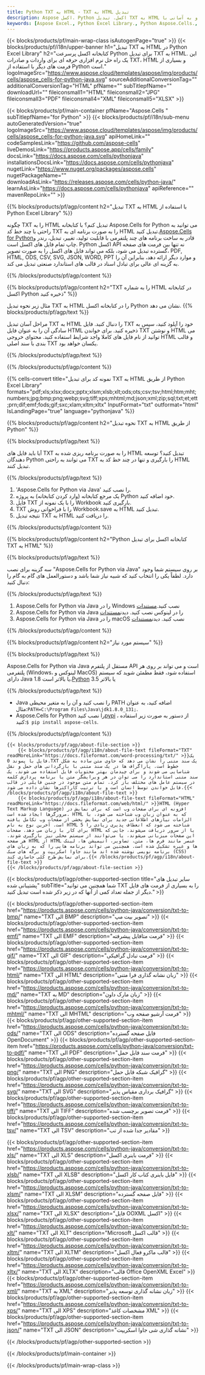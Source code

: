 ```yaml
---
title: Python TXT به HTML - TXT به HTML تبدیل
description: Aspose اکسل. Python اکسل. تبدیل TXT به HTML به سرعت و به آسانی با Aspose.Cells. Python TXT. Python Save 076193418 به 076193418 1307 61123481 با استفاده از Python Excel Library.
keywords: [Aspose Excel., Python Excel Library., Python Aspose.Cells., Convert TXT to HTML in Python Excel Library., Save TXT to HTML using Python Excel Library., Python TXT to HTML saveformat., TXT to HTML Converter., Python Save TXT as HTML]
---
```

{{< blocks/products/pf/main-wrap-class isAutogenPage="true" >}}
{{< blocks/products/pf/i18n/upper-banner h1="تبدیل TXT به HTML در Python Excel Library" h2="کتابخانه اکسل پرسرعت Python برای تبدیل TXT به HTML. این یک راه حل نرم افزاری حرفه ای برای واردات و صادرات TXT، HTML و بسیاری از فرمت های دیگر با استفاده از Python است." logoImageSrc="https://www.aspose.cloud/templates/aspose/img/products/cells/aspose_cells-for-python-java.svg" sourceAdditionalConversionTag="" additionalConversionTag="HTML" pfName="" subTitlepfName="" downloadUrl="" fileiconsmall1="HTML" fileiconsmall2="JPG" fileiconsmall3="PDF" fileiconsmall4="XML" fileiconsmall5="XLSX" >}}

{{< blocks/products/pf/main-container pfName="Aspose.Cells " subTitlepfName="for Python" >}}
{{< blocks/products/pf/i18n/sub-menu autoGeneratedVersion="true" logoImageSrc="https://www.aspose.cloud/templates/aspose/img/products/cells/aspose_cells-for-python-java.svg" apiHomeLink="" codeSamplesLink="https://github.com/aspose-cells" liveDemosLink="https://products.aspose.app/cells/family" docsLink="https://docs.aspose.com/cells/pythonjava" installationsDocsLink="https://docs.aspose.com/cells/pythonjava" nugetLink="https://www.nuget.org/packages/aspose.cells" nugetPackageName="" downloadAsLink="https://releases.aspose.com/cells/python-java/" learnAsLink="https://docs.aspose.com/cells/pythonjava" apiReference="" mavenRepoLink="" >}}


{{% blocks/products/pf/agp/content h2="تبدیل TXT به HTML با استفاده از Python Excel Library" %}}

 چگونه TXT را به HTML تبدیل کنم؟ با کتابخانه Aspose.Cells for Python می توانید به راحتی با چند خط کد TXT را به صورت برنامه ای به HTML تبدیل کنید.[Aspose.Cells for Python](https://pypi.org/project/aspose-cells)قادر به ساخت برنامه های چند پلتفرمی با قابلیت تولید، تغییر، تبدیل، رندر و چاپ تمام فایل های اکسل است. Python اکسل API نه تنها بین فرمت های صفحه گسترده تبدیل می شود، بلکه می تواند فایل های اکسل را به صورت تصویر، PDF, HTML, ODS, CSV, SVG, JSON, WORD, PPT و موارد دیگر ارائه دهد، بنابراین آن را به گزینه ای عالی برای تبادل اسناد در قالب های استاندارد صنعتی تبدیل می کند.
 
{{% /blocks/products/pf/agp/content %}}

{{% blocks/products/pf/agp/content h2="TXT را به شماره HTML در کتابخانه اکسل Python ذخیره کنید" %}}

مثال زیر نحوه تبدیل TXT به HTML را در کتابخانه اکسل Python نشان می دهد.
{{% blocks/products/pf/agp/text %}}

مراحل آسان تبدیل TXT به HTML را دنبال کنید. فایل TXT خود را آپلود کنید، سپس به سادگی آن را به عنوان فایل HTML ذخیره کنید. برای خواندن TXT و نوشتن HTML می توانید از نام فایل های کاملا واجد شرایط استفاده کنید. محتوای خروجی HTML و قالب بندی با سند اصلی TXT یکسان خواهد بود.

{{% /blocks/products/pf/agp/text %}}

{{% /blocks/products/pf/agp/content %}}

{{% cells-convert title="نمونه کد برای تبدیل TXT به HTML از طریق Python Excel Library" formats="pdf;xls;xlsx;docx;pptx;xlsm;xlsb;xlt;ods;ots;csv;tsv;html;htm;mht;numbers;jpg;bmp;png;webp;svg;tiff;xps;mhtml;md;json;xml;zip;sql;txt;et;ett;prn;dif;emf;fods;gif;sxc;xlam;xltm;xltx" InputFormat="txt" outformat="html" IsLandingPage="true" language="pythonjava" %}}

{{% blocks/products/pf/agp/content h2="نحوه تبدیل TXT به HTML از طریق Python" %}}

{{% blocks/products/pf/agp/text %}}

آیا باید فایل های TXT را به صورت برنامه ریزی شده به HTML تبدیل کنید؟ توسعه دهندگان Python می توانند به راحتی TXT را بارگیری و تنها در چند خط کد به HTML تبدیل کنند.

{{% /blocks/products/pf/agp/text %}}

1.  'Aspose.Cells for Python via Java' را نصب کنید.
1.  یک مرجع کتابخانه (وارد کردن کتابخانه) به پروژه Python خود اضافه کنید.
1.  فایل TXT را با یک نمونه از Workbook بارگیری کنید.
1.  TXT را با فراخوانی روش Workbook.save به HTML تبدیل کنید.
1.  نتیجه تبدیل TXT به HTML را دریافت کنید.

{{% /blocks/products/pf/agp/content %}}

{{% blocks/products/pf/agp/content h2="Python کتابخانه اکسل برای تبدیل TXT به HTML" %}}

{{% blocks/products/pf/agp/text %}}

سه گزینه برای نصب "Aspose.Cells for Python via Java" بر روی سیستم شما وجود دارد. لطفاً یکی را انتخاب کنید که شبیه نیاز شما باشد و دستورالعمل های گام به گام را دنبال کنید:

{{% /blocks/products/pf/agp/text %}}

1.  Aspose.Cells for Python via Java را در Windows نصب کنید.[مستندات](https://docs.aspose.com/cells/python-java/getting-started/#windows)
1.  Aspose.Cells for Python via Java را در لینوکس نصب کنید. دیدن[مستندات](https://docs.aspose.com/cells/python-java/getting-started/#linux)
1.  Aspose.Cells for Python via Java را در macOS نصب کنید. دیدن[مستندات](https://docs.aspose.com/cells/python-java/getting-started/#macos)

{{% /blocks/products/pf/agp/content %}}

{{% blocks/products/pf/agp/content h2="سیستم مورد نیاز" %}}

{{% blocks/products/pf/agp/text %}}

Aspose.Cells for Python via Java مستقل از پلتفرم API است و می تواند بر روی هر پلتفرمی (Windows، لینوکس و MacOS) استفاده شود، فقط مطمئن شوید که سیستم دارای Java 1.8 یا بالاتر است،[Python](https://www.python.org/downloads/) 3.5 یا بالاتر
 
{{% /blocks/products/pf/agp/text %}}

-  Java را نصب کنید و آن را به متغیر محیطی PATH اضافه کنید، به عنوان مثال:<code>PATH=C:\Program Files\Java\jdk1.8.0_131;</code>.
-  Aspose.Cells for Python را نصب کنید<a href="https://pypi.org/project/aspose-cells/">pypi</a> ، از دستور به صورت زیر استفاده کنید:<code>$ pip install aspose-cells</code>.

{{% /blocks/products/pf/agp/content %}}

<!-- aboutfile Starts -->
    {{< blocks/products/pf/agp/about-file-section >}}
        {{< blocks/products/pf/agp/i18n/about-file-text fileFormat="TXT" readMoreLink="https://docs.fileformat.com/word-processing/txt/" >}}یک فایل با پسوند 0.TXT یک سند متنی را نشان می دهد که حاوی متن ساده به شکل خطوط است. پاراگراف ها در یک سند متنی با بازگردانی های حمل و نقل شناسایی می شوند و برای چیدمان بهتر محتویات فایل استفاده می شوند. یک سند متنی استاندارد را می توان در هر ویرایشگر متن یا برنامه پردازش کلمه در سیستم عامل های مختلف باز کرد. تمام متن موجود در چنین فایلی در قالب قابل خواندن توسط انسان است و با ترتیب کاراکترها نشان داده می شود.{{< /blocks/products/pf/agp/i18n/about-file-text >}}
        {{< blocks/products/pf/agp/i18n/about-file-text fileFormat="HTML" readMoreLink="https://docs.fileformat.com/web/html/" >}}HTML (Hyper Text Markup Language) افزونه ای برای صفحات وب است که برای نمایش در مرورگرها ایجاد شده است. HTML که به عنوان زبان وب شناخته می شود، با الزامات نیازهای اطلاعاتی جدید برای نمایش بخشی از صفحات وب تکامل یافته است. آخرین نوع به نام HTML 5 شناخته می شود که انعطاف پذیری زیادی را برای کار با زبان می دهد. صفحات HTML یا از سرور دریافت می‌شوند، جایی که این صفحات میزبانی می‌شوند، یا می‌توانند از سیستم محلی نیز بارگیری شوند. هر صفحه HTML از HTML عنصر مانند فرم ها، متن، تصاویر، انیمیشن ها، لینک ها و غیره تشکیل شده است. همچنین می تواند برنامه هایی را که به زبان های برنامه نویسی نوشته شده اند مانند جاوا اسکریپت و برگه های سبک (CSS) برای نمایش طرح کلی جاسازی کند.{{< /blocks/products/pf/agp/i18n/about-file-text >}}
    {{< /blocks/products/pf/agp/about-file-section >}}
<!-- aboutfile Ends -->

{{< blocks/products/pf/agp/other-supported-section title="سایر تبدیل های پشتیبانی شده" subTitle="شما همچنین می توانید TXT را به بسیاری از فرمت های فایل دیگر از جمله تعداد کمی از آنها که در زیر ذکر شده است تبدیل کنید." >}}

{{< blocks/products/pf/agp/other-supported-section-item href="https://products.aspose.com/cells/python-java/conversion/txt-to-bmp/" name="TXT الی BMP" description="تصویر بیت مپ" >}}
{{< blocks/products/pf/agp/other-supported-section-item href="https://products.aspose.com/cells/python-java/conversion/txt-to-emf/" name="TXT الی EMF" description="فرمت متافایل پیشرفته" >}}
{{< blocks/products/pf/agp/other-supported-section-item href="https://products.aspose.com/cells/python-java/conversion/txt-to-gif/" name="TXT الی GIF" description="فرمت تبادل گرافیکی" >}}
{{< blocks/products/pf/agp/other-supported-section-item href="https://products.aspose.com/cells/python-java/conversion/txt-to-html/" name="TXT الی HTML" description="زبان نشانه گذاری فرا متنی" >}}
{{< blocks/products/pf/agp/other-supported-section-item href="https://products.aspose.com/cells/python-java/conversion/txt-to-md/" name="TXT به MD" description="زبان مارک داون" >}}
{{< blocks/products/pf/agp/other-supported-section-item href="https://products.aspose.com/cells/python-java/conversion/txt-to-mhtml/" name="TXT الی MHTML" description="فرمت آرشیو صفحه وب" >}}
{{< blocks/products/pf/agp/other-supported-section-item href="https://products.aspose.com/cells/python-java/conversion/txt-to-ods/" name="TXT الی ODS" description="فایل صفحه گسترده OpenDocument" >}}
{{< blocks/products/pf/agp/other-supported-section-item href="https://products.aspose.com/cells/python-java/conversion/txt-to-pdf/" name="TXT الی PDF" description="فرمت سند قابل حمل" >}}
{{< blocks/products/pf/agp/other-supported-section-item href="https://products.aspose.com/cells/python-java/conversion/txt-to-png/" name="TXT الی PNG" description="گرافیک شبکه قابل حمل" >}}
{{< blocks/products/pf/agp/other-supported-section-item href="https://products.aspose.com/cells/python-java/conversion/txt-to-svg/" name="TXT الی SVG" description="گرافیک برداری مقیاس پذیر" >}}
{{< blocks/products/pf/agp/other-supported-section-item href="https://products.aspose.com/cells/python-java/conversion/txt-to-tiff/" name="TXT الی TIFF" description="فرمت تصویر برچسب شده" >}}
{{< blocks/products/pf/agp/other-supported-section-item href="https://products.aspose.com/cells/python-java/conversion/txt-to-tsv/" name="TXT الی TSV" description="مقادیر جدا شده از تب" >}}

{{< blocks/products/pf/agp/other-supported-section-item href="https://products.aspose.com/cells/python-java/conversion/txt-to-xls/" name="TXT الی XLS" description="فرمت باینری اکسل" >}}
{{< blocks/products/pf/agp/other-supported-section-item href="https://products.aspose.com/cells/python-java/conversion/txt-to-xlsb/" name="TXT الی XLSB" description="فایل باینری کتاب کار اکسل" >}}
{{< blocks/products/pf/agp/other-supported-section-item href="https://products.aspose.com/cells/python-java/conversion/txt-to-xlsm/" name="TXT الی XLSM" description="فایل صفحه گسترده" >}}
{{< blocks/products/pf/agp/other-supported-section-item href="https://products.aspose.com/cells/python-java/conversion/txt-to-xlsx/" name="TXT الی XLSX" description="فایل OOXML اکسل" >}}
{{< blocks/products/pf/agp/other-supported-section-item href="https://products.aspose.com/cells/python-java/conversion/txt-to-xlt/" name="TXT الی XLT" description="Microsoft قالب اکسل" >}}
{{< blocks/products/pf/agp/other-supported-section-item href="https://products.aspose.com/cells/python-java/conversion/txt-to-xltm/" name="TXT الی XLTM" description="قالب ماکرو فعال اکسل" >}}
{{< blocks/products/pf/agp/other-supported-section-item href="https://products.aspose.com/cells/python-java/conversion/txt-to-xltx/" name="TXT الی XLTX" description="قالب Office OpenXML Excel" >}}
{{< blocks/products/pf/agp/other-supported-section-item href="https://products.aspose.com/cells/python-java/conversion/txt-to-xml/" name="TXT به XML" description="زبان نشانه گذاری توسعه پذیر" >}}
{{< blocks/products/pf/agp/other-supported-section-item href="https://products.aspose.com/cells/python-java/conversion/txt-to-xps/" name="TXT الی XPS" description="مشخصات کاغذ XML" >}}
{{< blocks/products/pf/agp/other-supported-section-item href="https://products.aspose.com/cells/python-java/conversion/txt-to-json/" name="TXT الی JSON" description="نشانه گذاری شی جاوا اسکریپت" >}}

{{< /blocks/products/pf/agp/other-supported-section >}}

{{< /blocks/products/pf/main-container >}}
    
{{< /blocks/products/pf/main-wrap-class >}}
